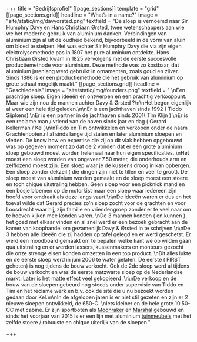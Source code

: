 +++
title = "Bedrijfsprofiel"
[[page_sections]]
template = "grid"
[[page_sections.grid]]
headline = "What’s in a name?"
image = "site/static/img/davyorsted.png"
textfield = "De sloep is vernoemd naar Sir Humphry Davy en Hans Christiaan Ørsted, twee wetenschappers aan wie we het moderne gebruik van aluminium danken. Verbindingen van aluminium zijn al uit de oudheid bekend, bijvoorbeeld in de vorm van aluin om bloed te stelpen. Het was echter Sir Humphry Davy die via zijn eigen elektrolysemethode pas in 1807 het pure aluminium ontdekte. Hans Christiaan Ørsted kwam in 1825 vervolgens met de eerste succesvolle productiemethode voor aluminium. Deze methode was zo kostbaar, dat aluminium jarenlang werd gebruikt in ornamenten, zoals goud en zilver. Sinds 1886 is er een productiemethode die het gebruik van aluminium op grote schaal mogelijk maakt."
[[page_sections.grid]]
headline = "Geschiedenis"
image = "site/static/img/founders.png"
textfield = "  \nEen prachtige sloep. Eigen ideeën en ontwerpen en een prachtig verkooppunt. Maar wie zijn nou de mannen achter Davy & Ørsted ?\n\nHet begon eigenlijk al weer een hele tijd geleden.\n\nEr is een jachthaven sinds 1992 ( Tiddo Sijpkens)  \nEr is een partner in de jachthaven sinds 2001( Tim Klijn )  \nEr is een reclame man / vriend van de haven sinds jaar en dag ( Gerard Kellerman / Kel )\n\nTiddo en Tim ontwikkelen en verkopen onder de naam Grachtenboten.nl al sinds lange tijd stalen en later aluminium sloepen en vletten. De know how en expertise die zij op dit vlak hebben opgebouwd was op gegeven moment zo dat de 2 vonden dat er een grote aluminium sloep gebouwd moest worden helemaal naar hun eigen specificaties.  \nHet moest een sloep worden van ongeveer 7.50 meter, die onderhouds arm en zelflozend moest zijn. Een sloep waar je de kussens droog in kan opbergen. Een sloep zonder dekzeil ( die dingen zijn niet te tillen en veel te groot). De sloep moest van aluminium worden gemaakt en de sloep moest een stoere en toch chique uitstraling hebben. Geen sloep voor een picknick mand en een bosje bloemen op de motorkist maar een sloep waar iedereen zijn hoofd voor omdraait als deze langs vaart.\n\nDe ideeën waren er dus en het toeval wilde dat Gerard precies zo’n sloep zocht voor de grachten en voor Loosdrecht waar hij, zijn familie en vriendengroep zonder er te veel naar om te hoeven kijken mee konden varen.  \nDe 3 mannen konden ( en kunnen ) het goed met elkaar vinden en al snel werd er een bezoek gebracht aan de kamer van koophandel om gezamenlijk Davy & Ørsted in te schrijven.\n\nDe 3 hebben alle ideeën die zij hadden op tafel gelegd en er werd geschetst. Er werd een moodboard gemaakt om te bepalen welke kant we op wilden gaan qua uitstraling en er werden lassers, kussenmakers en monteurs gezocht die onze strenge eisen konden omzetten in een top product.  \nDit alles lukte en de eerste sloep werd in juni 2006 te water gelaten. De eerste ( FIRST geheten) is nog tijdens de bouw verkocht. Ook de 2de sloep werd al tijdens de bouw verkocht en was de eerste matzwarte sloep op de Nederlandse markt. Later is het matte effect veel gekopieerd .\n\nDe verkoop en de bouw van de sloepen gebeurd nog steeds onder supervisie van Tiddo en Tim en het reclame werk en b.v. ook de site die u nu bezoekt worden gedaan door Kel.\n\nIn de afgelopen jaren is er niet stil gezeten en zijn er 2 nieuwe sloepen ontwikkeld, de 650-C.  \nIets kleiner en de hele grote 10.50-CC met cabine. Er zijn sportboten als [Moonraker](https://davy-orsted.nl/producten/moonraker) en [Marshal](https://davy-orsted.nl/producten/marshal) gebouwd en sinds het voorjaar van 2015 is er een lijn met aluminium [tuinmeubels](https://davy-orsted.nl/producten/tuinmeubelen) met het zelfde stoere / robuuste en chique uiterlijk van de sloepen."

+++
